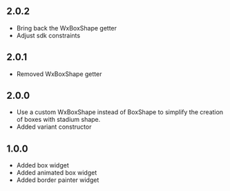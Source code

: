 ## 2.0.2

* Bring back the WxBoxShape getter
* Adjust sdk constraints

## 2.0.1

* Removed WxBoxShape getter

## 2.0.0

* Use a custom WxBoxShape instead of BoxShape to simplify the creation of boxes with stadium shape.
* Added variant constructor

## 1.0.0

* Added box widget
* Added animated box widget
* Added border painter widget
